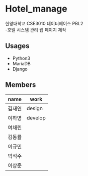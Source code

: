# Hotel_manage

한양대학교 CSE3010 데이터베이스 PBL2</br>
-호텔 시스템 관리 웹 페이지 제작

## Usages
- Python3
- MariaDB
- Django

## Members
|name|work|
|----|----|
|김재연|design|
|이하영|develop|
|여채린|    |
|김동률|    |
|이규민|    |
|박석주|    |
|이상준|    |
